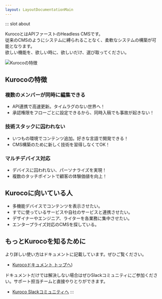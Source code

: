 ```yaml
---
layout: LayoutDocumentationMain
---
```

<about-Bar/>

::: slot about

KurocoとはAPIファーストのHeadless CMSです。  
従来のCMSのようにシステムに縛られることなく、柔軟なシステムの構築が可能となります。  
欲しい機能を、欲しい時に、欲しいだけ、選び取ってください。

![Kurocoの特徴](/files/user/img/documentation/image13.png)

## Kurocoの特徴
### 複数のメンバーが同時に編集できる
- API連携で高速更新。タイムラグのない世界へ！
- 承認権限をフローごとに設定できるから、同時入稿でも事故が起きない！

### 技術スタックに囚われない
- いつもの環境でコンテンツ追加。好きな言語で開発できる！
- CMS構築のために新しく技術を習得しなくてOK！

### マルチデバイス対応
- デバイスに囚われない、パーソナライズを実現！
- 複数のタッチポイントで顧客の体験価値を向上！

## Kurocoに向いている人
- 多機能デバイスでコンテンツを表示させたい。
- すでに使っているサービスや自社のサービスと連携させたい。
- デザイナーやエンジニア、ライターを各業務に集中させたい。
- エンタープライズ対応のCMSを探している。

## もっとKurocoを知るために
より詳しい使い方はドキュメントに記載しています。ぜひご覧ください。
- [Kurocoドキュメント トップへ](/content/documentations/))

ドキュメントだけでは解決しない場合はぜひSlackコミュニティにご参加ください。サポート担当チームと直接やりとりができます。
- [Kuroco Slackコミュニティへ](https://join.slack.com/t/kurocojp/shared_invite/zt-l6p3hkw0-vdqK5vjRdOEx9n_PoDXmzw)
:::